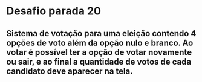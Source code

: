 <h1>Desafio parada 20</h1> 

<h2>Sistema de votação para uma eleição contendo 4 opções de voto além da opção nulo e branco. 
Ao votar é possível ter a opção de votar novamente ou sair, e ao final a quantidade de votos de cada candidato deve aparecer na tela.</h2> 



